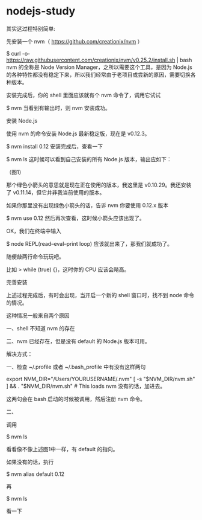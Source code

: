 # nodejs-study

其实这过程特别简单:

先安装一个 nvm（ https://github.com/creationix/nvm ）

$ curl -o- https://raw.githubusercontent.com/creationix/nvm/v0.25.2/install.sh | bash
nvm 的全称是 Node Version Manager，之所以需要这个工具，是因为 Node.js 的各种特性都没有稳定下来，所以我们经常由于老项目或尝新的原因，需要切换各种版本。

安装完成后，你的 shell 里面应该就有个 nvm 命令了，调用它试试

$ nvm
当看到有输出时，则 nvm 安装成功。

安装 Node.js

使用 nvm 的命令安装 Node.js 最新稳定版，现在是 v0.12.3。

$ nvm install 0.12
安装完成后，查看一下

$ nvm ls
这时候可以看到自己安装的所有 Node.js 版本，输出应如下：



（图1）

那个绿色小箭头的意思就是现在正在使用的版本，我这里是 v0.10.29。我还安装了 v0.11.14，但它并非我当前使用的版本。

如果你那里没有出现绿色小箭头的话，告诉 nvm 你要使用 0.12.x 版本

$ nvm use 0.12
然后再次查看，这时候小箭头应该出现了。

OK，我们在终端中输入

$ node
REPL(read–eval–print loop) 应该就出来了，那我们就成功了。

随便敲两行命令玩玩吧。

比如 > while (true) {}，这时你的 CPU 应该会飚高。

完善安装

上述过程完成后，有时会出现，当开启一个新的 shell 窗口时，找不到 node 命令的情况。

这种情况一般来自两个原因

一、shell 不知道 nvm 的存在

二、nvm 已经存在，但是没有 default 的 Node.js 版本可用。

解决方式：

一、检查 ~/.profile 或者 ~/.bash_profile 中有没有这样两句

export NVM_DIR="/Users/YOURUSERNAME/.nvm"
[ -s "$NVM_DIR/nvm.sh" ] && . "$NVM_DIR/nvm.sh"  # This loads nvm
没有的话，加进去。

这两句会在 bash 启动的时候被调用，然后注册 nvm 命令。

二、

调用

$ nvm ls

看看像不像上述图1中一样，有 default 的指向。

如果没有的话，执行

$ nvm alias default 0.12

再

$ nvm ls

看一下
